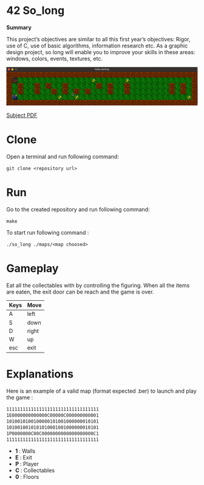 # 42 So_long

<strong>Summary</strong>

This project’s objectives are similar to all this first year’s objectives: Rigor, use of C, use of basic algorithms, information research etc.
As a graphic design project, so long will enable you to improve your skills in these areas: windows, colors, events, textures, etc.

![so_long](https://github.com/williamollio/so_long/blob/master/gif/so_long.gif)

[Subject PDF](https://github.com/williamollio/so_long/blob/master/subject/so_long.pdf)

# Clone
Open a terminal and run following command:
```
git clone <repository url>
```
# Run
Go to the created repository and run following command:
```
make
```
To start run following command :
```
./so_long ./maps/<map choosed>
```
# Gameplay


Eat all the collectables with by controlling the figuring. When all the items are eaten, the exit door can be reach and the game is over.

| Keys | Move |
| :--- | :--- |
| A | left |
| S | down |
| D | right |
| W | up |
| esc | exit |


# Explanations

Here is an example of a valid map (format expected .ber) to launch and play the game :
```
1111111111111111111111111111111111
1E0000000000000C00000C000000000001
1010010100100000101001000000010101
1010010010101010001001000000010101
1P0000000C00C0000000000000000000C1
1111111111111111111111111111111111
```

- <strong>1 </strong> : Walls
- <strong>E </strong> : Exit
- <strong>P </strong> : Player
- <strong>C </strong> : Collectables
- <strong>0 </strong> : Floors
